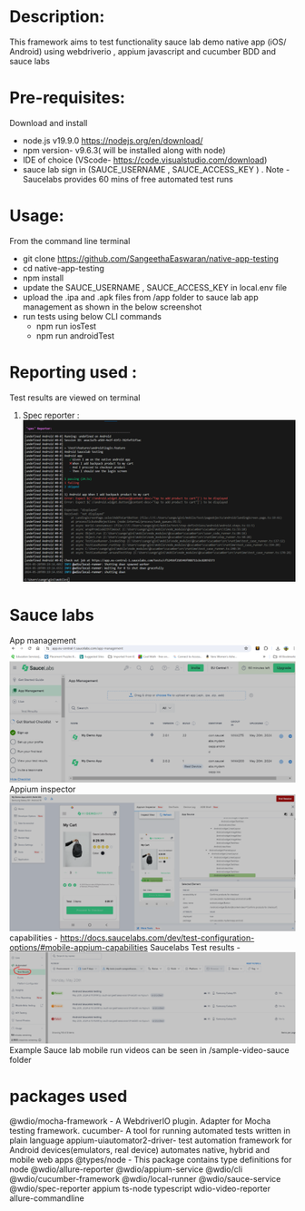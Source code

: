 # Description: 
This framework aims to test functionality sauce lab demo native app (iOS/ Android) using webdriverio , appium javascript and cucumber BDD and sauce labs 

# Pre-requisites:
Download and install  
- node.js  v19.9.0  https://nodejs.org/en/download/
- npm version- v9.6.3( will be installed along with node)
- IDE of choice (VScode- https://code.visualstudio.com/download) 
- sauce lab sign in (SAUCE_USERNAME , SAUCE_ACCESS_KEY ) . Note - Saucelabs provides 60 mins of free automated test runs

# Usage:
From the command line terminal 
- git clone https://github.com/SangeethaEaswaran/native-app-testing
- cd native-app-testing
- npm install 
- update the SAUCE_USERNAME , SAUCE_ACCESS_KEY in local.env file 
- upload the .ipa and .apk files from /app folder to sauce lab app management as shown in the below screenshot 
- run tests using below CLI commands 
    - npm run iosTest 
    - npm run androidTest

# Reporting used :
Test results are viewed on terminal
1. Spec reporter : 
![alt text](image-4.png)

# Sauce labs 
App management ![alt text](image.png)
Appium inspector ![alt text](image-1.png)
capabilities - https://docs.saucelabs.com/dev/test-configuration-options/#mobile-appium-capabilities
Saucelabs Test results - ![alt text](image-3.png)
Example Sauce lab mobile run videos can be seen in /sample-video-sauce folder 

# packages used
@wdio/mocha-framework - A WebdriverIO plugin. Adapter for Mocha testing framework.
cucumber- A tool for running automated tests written in plain language
appium-uiautomator2-driver-  test automation framework for Android devices(emulators, real device)  automates native, hybrid and mobile web apps
@types/node - This package contains type definitions for node 
@wdio/allure-reporter
@wdio/appium-service
@wdio/cli
@wdio/cucumber-framework
@wdio/local-runner
@wdio/sauce-service
@wdio/spec-reporter
appium
ts-node
typescript
wdio-video-reporter
allure-commandline

